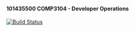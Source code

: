 #### 101435500 COMP3104 - Developer Operations

[![Build Status](https://app.travis-ci.com/willsteep1/COMP3104.svg?token=xdHEfpDp6H7p7fzassLH&branch=main)](https://app.travis-ci.com/willsteep1/COMP3104)